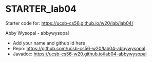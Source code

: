 # STARTER_lab04

Starter code for: <https://ucsb-cs56.github.io/w20/lab/lab04/>

Abby Wysopal - abbywysopal
* Add your name and github id here
* Repo: <https://github.com/ucsb-cs56-w20/lab04-abbywysopal>
* Javadoc: <https://ucsb-cs56-w20.github.io/lab04-abbywysopal>
